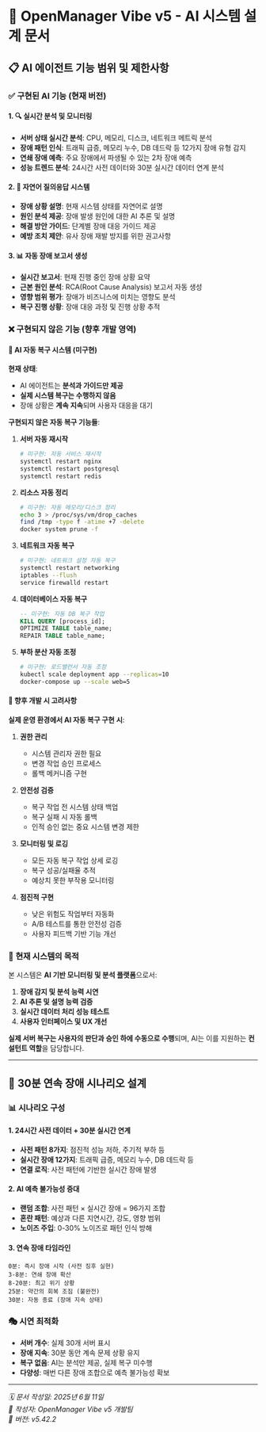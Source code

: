 # 🤖 OpenManager Vibe v5 - AI 시스템 설계 문서

## 📋 AI 에이전트 기능 범위 및 제한사항

### ✅ **구현된 AI 기능 (현재 버전)**

#### **1. 🔍 실시간 분석 및 모니터링**

- **서버 상태 실시간 분석**: CPU, 메모리, 디스크, 네트워크 메트릭 분석
- **장애 패턴 인식**: 트래픽 급증, 메모리 누수, DB 데드락 등 12가지 장애 유형 감지
- **연쇄 장애 예측**: 주요 장애에서 파생될 수 있는 2차 장애 예측
- **성능 트렌드 분석**: 24시간 사전 데이터와 30분 실시간 데이터 연계 분석

#### **2. 💬 자연어 질의응답 시스템**

- **장애 상황 설명**: 현재 시스템 상태를 자연어로 설명
- **원인 분석 제공**: 장애 발생 원인에 대한 AI 추론 및 설명
- **해결 방안 가이드**: 단계별 장애 대응 가이드 제공
- **예방 조치 제안**: 유사 장애 재발 방지를 위한 권고사항

#### **3. 📊 자동 장애 보고서 생성**

- **실시간 보고서**: 현재 진행 중인 장애 상황 요약
- **근본 원인 분석**: RCA(Root Cause Analysis) 보고서 자동 생성
- **영향 범위 평가**: 장애가 비즈니스에 미치는 영향도 분석
- **복구 진행 상황**: 장애 대응 과정 및 진행 상황 추적

### ❌ **구현되지 않은 기능 (향후 개발 영역)**

#### **🚫 AI 자동 복구 시스템 (미구현)**

**현재 상태**:

- AI 에이전트는 **분석과 가이드만 제공**
- **실제 시스템 복구는 수행하지 않음**
- 장애 상황은 **계속 지속**되며 사용자 대응을 대기

**구현되지 않은 자동 복구 기능들**:

1. **서버 자동 재시작**

   ```bash
   # 미구현: 자동 서비스 재시작
   systemctl restart nginx
   systemctl restart postgresql
   systemctl restart redis
   ```

2. **리소스 자동 정리**

   ```bash
   # 미구현: 자동 메모리/디스크 정리
   echo 3 > /proc/sys/vm/drop_caches
   find /tmp -type f -atime +7 -delete
   docker system prune -f
   ```

3. **네트워크 자동 복구**

   ```bash
   # 미구현: 네트워크 설정 자동 복구
   systemctl restart networking
   iptables --flush
   service firewalld restart
   ```

4. **데이터베이스 자동 복구**

   ```sql
   -- 미구현: 자동 DB 복구 작업
   KILL QUERY [process_id];
   OPTIMIZE TABLE table_name;
   REPAIR TABLE table_name;
   ```

5. **부하 분산 자동 조정**

   ```bash
   # 미구현: 로드밸런서 자동 조정
   kubectl scale deployment app --replicas=10
   docker-compose up --scale web=5
   ```

#### **🔮 향후 개발 시 고려사항**

**실제 운영 환경에서 AI 자동 복구 구현 시**:

1. **권한 관리**

   - 시스템 관리자 권한 필요
   - 변경 작업 승인 프로세스
   - 롤백 메커니즘 구현

2. **안전성 검증**

   - 복구 작업 전 시스템 상태 백업
   - 복구 실패 시 자동 롤백
   - 인적 승인 없는 중요 시스템 변경 제한

3. **모니터링 및 로깅**

   - 모든 자동 복구 작업 상세 로깅
   - 복구 성공/실패율 추적
   - 예상치 못한 부작용 모니터링

4. **점진적 구현**
   - 낮은 위험도 작업부터 자동화
   - A/B 테스트를 통한 안전성 검증
   - 사용자 피드백 기반 기능 개선

### 🎯 **현재 시스템의 목적**

본 시스템은 **AI 기반 모니터링 및 분석 플랫폼**으로서:

1. **장애 감지 및 분석 능력 시연**
2. **AI 추론 및 설명 능력 검증**
3. **실시간 데이터 처리 성능 테스트**
4. **사용자 인터페이스 및 UX 개선**

**실제 서버 복구는 사용자의 판단과 승인 하에 수동으로 수행**되며, AI는 이를 지원하는 **컨설턴트 역할**을 담당합니다.

---

## 🔄 **30분 연속 장애 시나리오 설계**

### **📊 시나리오 구성**

#### **1. 24시간 사전 데이터 + 30분 실시간 연계**

- **사전 패턴 8가지**: 점진적 성능 저하, 주기적 부하 등
- **실시간 장애 12가지**: 트래픽 급증, 메모리 누수, DB 데드락 등
- **연결 로직**: 사전 패턴에 기반한 실시간 장애 발생

#### **2. AI 예측 불가능성 증대**

- **랜덤 조합**: 사전 패턴 × 실시간 장애 = 96가지 조합
- **혼란 패턴**: 예상과 다른 지연시간, 강도, 영향 범위
- **노이즈 주입**: 0-30% 노이즈로 패턴 인식 방해

#### **3. 연속 장애 타임라인**

```
0분: 즉시 장애 시작 (사전 징후 실현)
3-8분: 연쇄 장애 확산
8-20분: 최고 위기 상황
25분: 약간의 회복 조짐 (불완전)
30분: 자동 종료 (장애 지속 상태)
```

### **🎭 시연 최적화**

- **서버 개수**: 실제 30개 서버 표시
- **장애 지속**: 30분 동안 계속 문제 상황 유지
- **복구 없음**: AI는 분석만 제공, 실제 복구 미수행
- **다양성**: 매번 다른 장애 조합으로 예측 불가능성 확보

---

_🗓️ 문서 작성일: 2025년 6월 11일_  
_📝 작성자: OpenManager Vibe v5 개발팀_  
_🔄 버전: v5.42.2_
